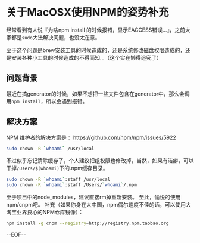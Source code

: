 # 关于MacOSX使用NPM的姿势补充

经常看到有人说『为啥npm install 的时候报错，显示EACCESS错误...』，之前大家都是`sudo`大法解决问题，也没太在意。

至于这个问题是brew安装工具的时候造成的，还是系统修改磁盘权限造成的，还是安装各种小工具的时候造成的不得而知...（这个实在懒得追究了）

## 问题背景

最近在搞generator的时候，如果不想把一些文件包含在generator中，那么会调用`npm install`，所以会遇到报错。

## 解决方案

NPM 维护者的解决方案是： https://github.com/npm/npm/issues/5922

```bash
sudo chown -R `whoami` /usr/local
```

不过似乎忘记清除缓存了，个人建议把组权限也修改掉，当然，如果有洁癖，可以干掉`/Users/$(whoami)`下的.npm缓存目录。

```bash
sudo chown -R `whoami`:staff /usr/local
sudo chown -R `whoami`:staff /Users/`whoami`/.npm
```

至于项目中的node_modules，建议直接rm掉重新安装。 至此，愉悦的使用npm/cnpm吧。 补充（如果你身在大中国，npm偶尔速度不佳的话，可以使用大淘宝业界良心的NPM仓库镜像）：

```bash
npm install -g cnpm --registry=http://registry.npm.taobao.org
```

--EOF--

